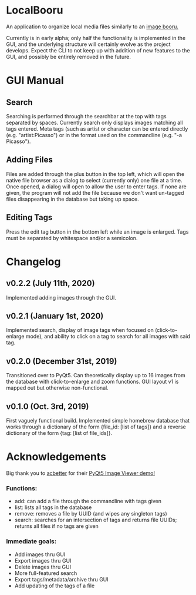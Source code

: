 LocalBooru
==========
An application to organize local media files similarly to an
[image booru.](https://tvtropes.org/pmwiki/pmwiki.php/Main/ImageBooru)

Currently is in early alpha; only half the functionality is implemented in the
GUI, and the underlying structure will certainly evolve as the project develops.
Expect the CLI to not keep up with addition of new features to the GUI, and
possibly be entirely removed in the future.


GUI Manual
==========
Search
------
Searching is performed through the searchbar at the top with tags separated by
spaces. Currently search only displays images matching all tags entered. Meta
tags (such as artist or character can be entered directly (e.g.
"artist:Picasso") or in the format used on the commandline (e.g. "-a Picasso").

Adding Files
------------
Files are added through the plus button in the top left, which will open the
native file browser as a dialog to select (currently only) one file at a time.
Once opened, a dialog will open to allow the user to enter tags. If none are
given, the program will not add the file because we don't want un-tagged files
disappearing in the database but taking up space.

Editing Tags
------------
Press the edit tag button in the bottom left while an image is enlarged. Tags
must be separated by whitespace and/or a semicolon.


Changelog
=========
v0.2.2 (July 11th, 2020)
------------------------
Implemented adding images through the GUI.

v0.2.1 (January 1st, 2020)
--------------------------
Implemented search, display of image tags when focused on (click-to-enlarge
mode), and ability to click on a tag to search for all images with said tag.

v0.2.0 (December 31st, 2019)
----------------------------
Transitioned over to PyQt5. Can theoretically display up to 16 images from the
database with click-to-enlarge and zoom functions. GUI layout v1 is mapped out
but otherwise non-functional.

v0.1.0 (Oct. 3rd, 2019)
-----------------------
First vaguely functional build. Implemented simple homebrew database that works
through a dictionary of the form {file\_id: [list of tags]} and a reverse
dictionary of the form {tag: [list of file\_ids]}.

Acknowledgements
================
Big thank you to [acbetter](https://gist.github.com/acbetter) for their
[PyQt5 Image Viewer demo!](https://gist.github.com/acbetter/32c575803ec361c3e82064e60db4e3e0)

### Functions:

- add: can add a file through the commandline with tags given
- list: lists all tags in the database
- remove: removes a file by UUID (and wipes any singleton tags)
- search: searches for an intersection of tags and returns file UUIDs; returns all files if no tags are given

### Immediate goals:

- Add images thru GUI
- Export images thru GUI
- Delete images thru GUI
- More full-featured search
- Export tags/metadata/archive thru GUI
- Add updating of the tags of a file
